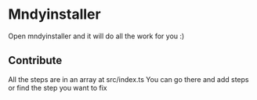 # Mndyinstaller

Open mndyinstaller and it will do all the work for you :)


## Contribute
All the steps are in an array at src/index.ts
You can go there and add steps or find the step you want to fix
